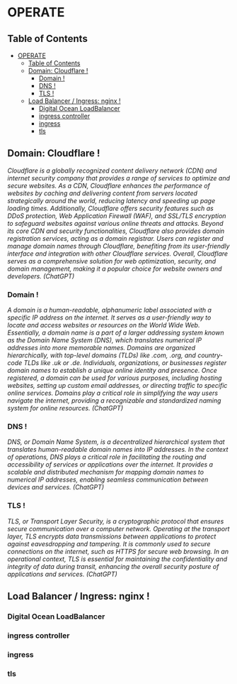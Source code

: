 # OPERATE

## Table of Contents
- [OPERATE](#operate)
  - [Table of Contents](#table-of-contents)
  - [Domain: Cloudflare !](#domain-cloudflare-)
    - [Domain !](#domain-)
    - [DNS !](#dns-)
    - [TLS !](#tls-)
  - [Load Balancer / Ingress: nginx !](#load-balancer--ingress-nginx-)
    - [Digital Ocean LoadBalancer](#digital-ocean-loadbalancer)
    - [ingress controller](#ingress-controller)
    - [ingress](#ingress)
    - [tls](#tls)

## Domain: Cloudflare !
*Cloudflare is a globally recognized content delivery network (CDN) and internet security company that provides a range of services to optimize and secure websites. As a CDN, Cloudflare enhances the performance of websites by caching and delivering content from servers located strategically around the world, reducing latency and speeding up page loading times. Additionally, Cloudflare offers security features such as DDoS protection, Web Application Firewall (WAF), and SSL/TLS encryption to safeguard websites against various online threats and attacks. Beyond its core CDN and security functionalities, Cloudflare also provides domain registration services, acting as a domain registrar. Users can register and manage domain names through Cloudflare, benefiting from its user-friendly interface and integration with other Cloudflare services. Overall, Cloudflare serves as a comprehensive solution for web optimization, security, and domain management, making it a popular choice for website owners and developers. (ChatGPT)*

### Domain !
*A domain is a human-readable, alphanumeric label associated with a specific IP address on the internet. It serves as a user-friendly way to locate and access websites or resources on the World Wide Web. Essentially, a domain name is a part of a larger addressing system known as the Domain Name System (DNS), which translates numerical IP addresses into more memorable names. Domains are organized hierarchically, with top-level domains (TLDs) like .com, .org, and country-code TLDs like .uk or .de. Individuals, organizations, or businesses register domain names to establish a unique online identity and presence. Once registered, a domain can be used for various purposes, including hosting websites, setting up custom email addresses, or directing traffic to specific online services. Domains play a critical role in simplifying the way users navigate the internet, providing a recognizable and standardized naming system for online resources. (ChatGPT)*

### DNS !
*DNS, or Domain Name System, is a decentralized hierarchical system that translates human-readable domain names into IP addresses. In the context of operations, DNS plays a critical role in facilitating the routing and accessibility of services or applications over the internet. It provides a scalable and distributed mechanism for mapping domain names to numerical IP addresses, enabling seamless communication between devices and services. (ChatGPT)*

### TLS !
*TLS, or Transport Layer Security, is a cryptographic protocol that ensures secure communication over a computer network. Operating at the transport layer, TLS encrypts data transmissions between applications to protect against eavesdropping and tampering. It is commonly used to secure connections on the internet, such as HTTPS for secure web browsing. In an operational context, TLS is essential for maintaining the confidentiality and integrity of data during transit, enhancing the overall security posture of applications and services. (ChatGPT)*

## Load Balancer / Ingress: nginx !
### Digital Ocean LoadBalancer
### ingress controller
### ingress
### tls
